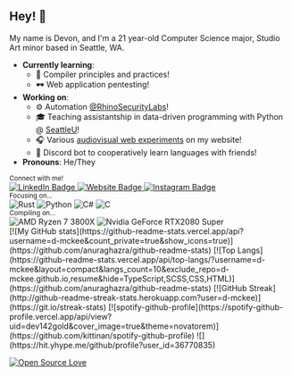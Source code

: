 ## Hey! 👋

My name is Devon, and I'm a 21 year-old Computer Science major, Studio Art minor based in Seattle, WA.

- **Currently learning**:
  - 🔧 Compiler principles and practices!
  - 🕶️ Web application pentesting!
- **Working on**: 
  - ⚙️ Automation [@RhinoSecurityLabs](https://github.com/rhinosecuritylabs)!
  - 🎓 Teaching assistantship in data-driven programming with Python @ [SeattleU](https://www.seattleu.edu/)!
  - 🎧 Various [audiovisual web experiments](https://www.devon.engineering/playground/) on my website!
  - 🤖 Discord bot to cooperatively learn languages with friends!
- **Pronouns**: He/They

<div>
  <sub>Connect with me!</sub>
  <div>
    <a href="https://linkedin.com/in/devonmckee">
      <img alt="LinkedIn Badge" src="https://img.shields.io/badge/LinkedIn-0e76a8?style=flat-square&logo=linkedin&logoColor=white" />
    </a>
    <a href="https://devon.engineering">
      <img alt="Website Badge" src="https://img.shields.io/badge/Website-3b5998?style=flat-square&logo=google-chrome&logoColor=white" />
    </a>
    <a href="https://instagram.com/d.m.c.k.e.e/">
      <img alt="Instagram Badge" src="https://img.shields.io/badge/Instagram-e4405f?style=flat-square&logo=instagram&logoColor=white" />
    </a>
  </div>
</div>
<div>
  <sub>Focusing on...</sub>
  <div>
    <img alt="Rust" src="https://img.shields.io/badge/Rust-000000?style=flat-square&logo=rust&logoColor=white" />
    <img alt="Python" src="https://img.shields.io/badge/Python-3776AB?style=flat-square&logo=python&logoColor=white" />
    <img alt="C#" src="https://img.shields.io/badge/C%23-239120?style=flat-square&logo=c-sharp&logoColor=white" />
    <img alt="C" src="https://img.shields.io/badge/C-00599C?style=flat-square&logo=c&logoColor=white" />
  </div>
</div>
<div>
  <sub>Compiling on...</sub>
  <div>
    <img alt="AMD Ryzen 7 3800X" src="https://img.shields.io/badge/AMD-Ryzen_7_3800X-ED1C24?style=flat-square&logo=amd&logoColor=white" />
    <img alt="Nvidia GeForce RTX2080 Super" src="https://img.shields.io/badge/NVIDIA-RTX%202080%20S-76B900?style=flat-square&logo=nvidia&logoColor=white" />
  </div>
</div>
[![My GitHub stats](https://github-readme-stats.vercel.app/api?username=d-mckee&count_private=true&show_icons=true)](https://github.com/anuraghazra/github-readme-stats)
[![Top Langs](https://github-readme-stats.vercel.app/api/top-langs/?username=d-mckee&layout=compact&langs_count=10&exclude_repo=d-mckee.github.io,resume&hide=TypeScript,SCSS,CSS,HTML)](https://github.com/anuraghazra/github-readme-stats)
[![GitHub Streak](http://github-readme-streak-stats.herokuapp.com?user=d-mckee)](https://git.io/streak-stats)
[![spotify-github-profile](https://spotify-github-profile.vercel.app/api/view?uid=dev142gold&cover_image=true&theme=novatorem)](https://github.com/kittinan/spotify-github-profile)
![](https://hit.yhype.me/github/profile?user_id=36770835)

[![Open Source Love](https://badges.frapsoft.com/os/v3/open-source.png?v=103)](https://github.com/ellerbrock/open-source-badges/)

<!-- DISABLED -->
<!-- [![Visitors counter badge](https://komarev.com/ghpvc/?username=d-mckee&color=blue&label=visitors&style=flat-square&color=8CD93A)](https://github.com/antonkomarev/github-profile-views-counter) -->
<!-- 
[![LinkedIn Badge](https://img.shields.io/badge/LinkedIn-0e76a8?style=for-the-badge&logo=linkedin&logoColor=white)](https://linkedin.com/in/devonmckee)
[![Website Badge](https://img.shields.io/badge/Website-3b5998?style=for-the-badge&logo=google-chrome&logoColor=white)](https://devon.engineering)
[![Instagram Badge](https://img.shields.io/badge/Instagram-e4405f?style=for-the-badge&logo=instagram&logoColor=white)](https://instagram.com/d.m.c.k.e.e/)
-->
<!--
![Rust](https://img.shields.io/badge/Rust-000000?style=for-the-badge&logo=rust&logoColor=white)
![Python](https://img.shields.io/badge/Python-3776AB?style=for-the-badge&logo=python&logoColor=white)
![C#](https://img.shields.io/badge/C%23-239120?style=for-the-badge&logo=c-sharp&logoColor=white)
![C](https://img.shields.io/badge/C-00599C?style=for-the-badge&logo=c&logoColor=white)
-->
<!--
![AMD Ryzen 7 3800X](https://img.shields.io/badge/AMD-Ryzen_7_3800X-ED1C24?style=for-the-badge&logo=amd&logoColor=white)
![Nvidia GeForce RTX2080 Super](https://img.shields.io/badge/NVIDIA-RTX%202080%20S-76B900?style=for-the-badge&logo=nvidia&logoColor=white)
-->
<!--
<div>
  <a href="https://github.com/ellerbrock/open-source-badges/">
    <img alt="Open Source Love" src="https://badges.frapsoft.com/os/v3/open-source.png?v=103" />
  </a>
</div>
-->
